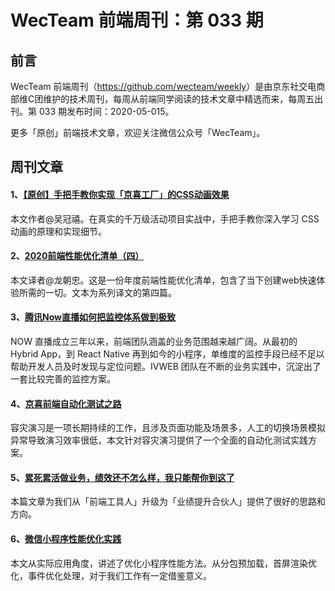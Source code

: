 # WecTeam 前端周刊：第 033 期

## 前言

WecTeam 前端周刊（<https://github.com/wecteam/weekly>）是由京东社交电商部维C团维护的技术周刊，每周从前端同学阅读的技术文章中精选而来，每周五出刊。第 033 期发布时间：2020-05-015。

更多「原创」前端技术文章，欢迎关注微信公众号「WecTeam」。

## 周刊文章

#### 1、[【原创】手把手教你实现「京喜工厂」的CSS动画效果](https://mp.weixin.qq.com/s/u5GHsA0vHz8A_MmGslRw2g)

本文作者@吴冠禧。在真实的千万级活动项目实战中，手把手教你深入学习 CSS 动画的原理和实现细节。

#### 2、[2020前端性能优化清单（四）](https://mp.weixin.qq.com/s/MJNaI6HmClodAsGgI26EMA)

本文译者@龙朝忠。这是一份年度前端性能优化清单，包含了当下创建web快速体验所需的一切。文本为系列译文的第四篇。

#### 3、[腾讯Now直播如何把监控体系做到极致](https://mp.weixin.qq.com/s/aqO55IyVCZzh9yhKuOKSCQ)

NOW 直播成立三年以来，前端团队涵盖的业务范围越来越广阔。从最初的 Hybrid App，到 React Native 再到如今的小程序，单维度的监控手段已经不足以帮助开发人员及时发现与定位问题。IVWEB 团队在不断的业务实践中，沉淀出了一套比较完善的监控方案。

#### 4、[京喜前端自动化测试之路](https://mp.weixin.qq.com/s/VhvXTNuM7TSfFtzBVmhTyg)

容灾演习是一项长期持续的工作，且涉及页面功能及场景多，人工的切换场景模拟异常导致演习效率很低，本文针对容灾演习提供了一个全面的自动化测试实践方案。

#### 5、[累死累活做业务，绩效还不怎么样，我只能帮你到这了](https://juejin.im/post/5eb3cab66fb9a043856f3987)

本篇文章为我们从「前端工具人」升级为「业绩提升合伙人」提供了很好的思路和方向。

#### 6、[微信小程序性能优化实践](https://juejin.im/post/5eaadf196fb9a0435432ccc1)

本文从实际应用角度，讲述了优化小程序性能方法。从分包预加载，首屏渲染优化，事件优化处理，对于我们工作有一定借鉴意义。
